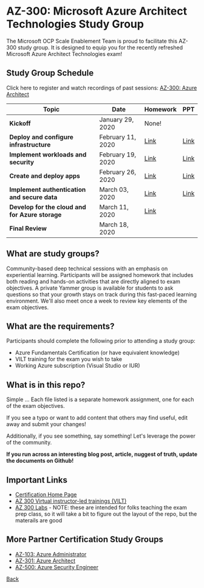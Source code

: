 # AZ-300: Microsoft Azure Architect Technologies Study Group

The Microsoft OCP Scale Enablement Team is proud to facilitate this AZ-300 study group. It is designed to equip you for the recently refreshed Microsoft Azure Architect Technologies exam!

## Study Group Schedule

Click here to register and watch recordings of past sessions:  [AZ-300: Azure Architect](https://msuspartners.eventbuilder.com/AZ-300)

|Topic|Date|Homework|PPT|
| - | - | - | - | 
|**Kickoff**|January 29, 2020|None!|  |
|**Deploy and configure infrastructure**|February 11, 2020|[Link](Infrastructure.md) |[Link](Infrastructure.pptx)|
|**Implement workloads and security**| February 19, 2020|[Link](WorkloadsSecurity.md) | [Link](WorkloadsSecurity.pptx) |
|**Create and deploy apps**| February 26, 2020|[Link](Apps.md) | [Link](Apps.pptx) |
|**Implement authentication and secure data**|March 03, 2020| [Link](AuthenticationSecureData.md) | [Link](AuthenticationSecureData.pptx) |
|**Develop for the cloud and for Azure storage**|March 11, 2020| [Link](CloudStorage.md) |  |
|**Final Review**|March 18, 2020| |  |

## What are study groups?

Community-based deep technical sessions with an emphasis on experiential learning.  Participants will be assigned homework that includes both reading and hands-on activities that are directly aligned to exam objectives.  A private Yammer group is available for students to ask questions so that your growth stays on track during this fast-paced learning environment. We'll also meet once a week to review key elements of the exam objectives.

## What are the requirements?

Participants should complete the following prior to attending a study group:

- Azure Fundamentals Certification (or have equivalent knowledge)
- VILT training for the exam you wish to take
- Working Azure subscription (Visual Studio or IUR)

## What is in this repo?

Simple ... Each file listed is a separate homework assignment, one for each of the exam objectives.

If you see a typo or want to add content that others may find useful, edit away and submit your changes!

Additionally, if you see something, say something!  Let's leverage the power of the community.

**If you run across an interesting blog post, article, nuggest of truth, update the documents on Github!**

## Important Links

- [Certification Home Page](https://docs.microsoft.com/en-us/learn/certifications/exams/az-300)
- [AZ 300 Virtual instructor-led trainings (VILT) ](https://partner.microsoft.com/en-us/training/assets/collection/az-300-microsoft-azure-architect-technologies#/)
- [AZ 300 Labs](https://github.com/MicrosoftLearning/AZ-300-MicrosoftAzureArchitectTechnologies) - NOTE: these are intended for folks teaching the exam prep class, so it will take a bit to figure out the layout of the repo, but the materails are good

## More Partner Certification Study Groups

- [AZ-103: Azure Administrator](https://msuspartners.eventbuilder.com/AZ103StudyGroup)
- [AZ-301: Azure Architect](https://msuspartners.eventbuilder.com/AZ-301)
- [AZ-500: Azure Security Engineer](https://msuspartners.eventbuilder.com/AZ500StudyGroup)

[Back](../)
